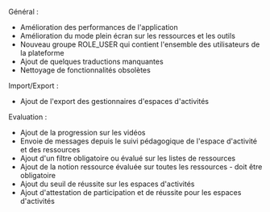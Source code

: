Général :
  - Amélioration des performances de l'application
  - Amélioration du mode plein écran sur les ressources et les outils
  - Nouveau groupe ROLE_USER qui contient l'ensemble des utilisateurs de la plateforme
  - Ajout de quelques traductions manquantes
  - Nettoyage de fonctionnalités obsolètes

Import/Export :
  - Ajout de l'export des gestionnaires d'espaces d'activités

Evaluation :
  - Ajout de la progression sur les vidéos
  - Envoie de messages depuis le suivi pédagogique de l'espace d'activité et des ressources
  - Ajout d'un filtre obligatoire ou évalué sur les listes de ressources
  - Ajout de la notion ressource évaluée sur toutes les ressources - doit être obligatoire
  - Ajout du seuil de réussite sur les espaces d'activités
  - Ajout d'attestation de participation et de réussite pour les espaces d'activités
